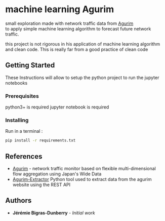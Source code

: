 machine learning Agurim
===============
small exploration made with network traffic data from [Agurim](http://mawi.wide.ad.jp/~agurim/)  
to apply simple machine learning algorithm to forecast future network traffic.

this project is not rigorous in his application of machine learning algorithm and clean code.
This is really far from a good practice of clean code 

## Getting Started
These Instructions will allow to setup  the python project to run the jupyter notebooks
### Prerequisites

python3+ is required
jupyter notebook  is required

### Installing
Run in a terminal : 
```bash
pip install -r requirements.txt
```

## References

* [Agurim](http://mawi.wide.ad.jp/~agurim/) - network traffic monitor based on flexible multi-dimensional flow aggregation
 using Japan's Wide Data
* [Agurim-Extractor](https://github.com/BigJerBD/Agurim-Extractor) Python tool used to extract data from the agurim website using
 the REST API 
  
## Authors

* **Jérémie Bigras-Dunberry** - *Initial work* 


